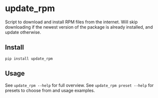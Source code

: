 # update_rpm
Script to download and install RPM files from the internet. 
Will skip downloading if the newest version of the package is already installed, and update otherwise.

## Install
`pip install update_rpm`

## Usage
See `update_rpm --help` for full overview.
See `update_rpm preset --help` for presets to choose from and usage examples.
